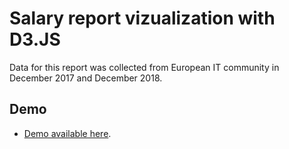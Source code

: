 # Salary report vizualization with D3.JS
Data for this report was collected from European IT community in December 2017 and December 2018.

## Demo 
* [Demo available here]( https://nitoloz.github.io/salary-report/).
